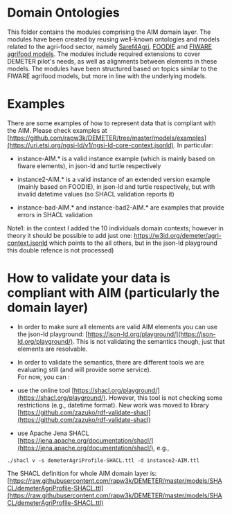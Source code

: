 # Domain Ontologies

This folder contains the modules comprising the AIM domain layer. 
The modules have been created by reusing well-known ontologies and models related to the agri-food sector, namely 
[Saref4Agri](https://mariapoveda.github.io/saref-ext/OnToology/SAREF4AGRI/ontology/saref4agri.ttl/documentation/index-en.html), 
[FOODIE](http://agroportal.lirmm.fr/ontologies/FOODIE) and 
[FIWARE agrifood models](https://github.com/FIWARE/data-models/tree/master/specs/AgriFood).
The modules include required extensions to cover DEMETER pilot's needs, as well as alignments between elements in these models.
The modules have been structured based on topics similar to the FIWARE agrifood models, but more in line with the underlying models.

# Examples

There are some examples of how to represent data that is compliant with the AIM. 
Please check examples at [https://github.com/rapw3k/DEMETER/tree/master/models/examples](https://uri.etsi.org/ngsi-ld/v1/ngsi-ld-core-context.jsonld). In particular:

* instance-AIM.* is a valid instance example (which is mainly based on fiware elements), in json-ld and turtle respectively

* instance2-AIM.* is a valid instance of an extended version example (mainly based on FOODIE),  in json-ld and turtle respectively, but with invalid datetime values (so SHACL validation reports it)

* instance-bad-AIM.* and instance-bad2-AIM.* are examples that provide errors in SHACL validation

Note1: in the context I added the 10 individuals domain contexts; however in theory it should be possible to add just one: https://w3id.org/demeter/agri-context.jsonld which points to the all others, but in the json-ld playground this double refence is not processed)

# How to validate your data is compliant with AIM (particularly the domain layer)

* In order to make sure all elements are valid AIM elements you can use the json-ld playground: [https://json-ld.org/playground/](https://json-ld.org/playground/). 
This is not validating the semantics though, just that elements are resolvable.

* In order to validate the semantics, there are different tools we are evaluating still (and will provide some service).  
For now, you can : 
* use the online tool [https://shacl.org/playground/](https://shacl.org/playground/). However, this tool is not checking some restrictions (e.g., datetime format). New work was moved to library [https://github.com/zazuko/rdf-validate-shacl](https://github.com/zazuko/rdf-validate-shacl)
* use Apache Jena SHACL [https://jena.apache.org/documentation/shacl/](https://jena.apache.org/documentation/shacl/), e.g.,

```
./shacl v -s demeterAgriProfile-SHACL.ttl -d instance2-AIM.ttl
```

The SHACL definition for whole AIM domain layer is: [https://raw.githubusercontent.com/rapw3k/DEMETER/master/models/SHACL/demeterAgriProfile-SHACL.ttl](https://raw.githubusercontent.com/rapw3k/DEMETER/master/models/SHACL/demeterAgriProfile-SHACL.ttl)
